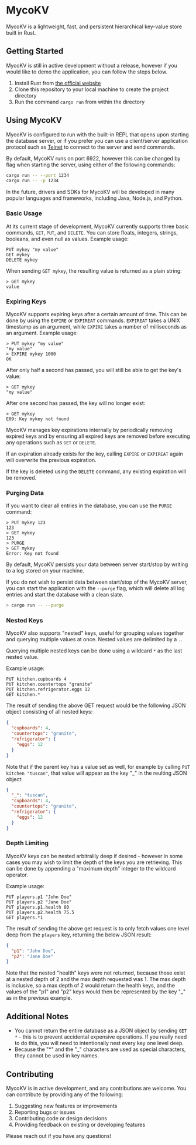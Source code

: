 # MycoKV

MycoKV is a lightweight, fast, and persistent hierarchical key-value store built in Rust.

## Getting Started

MycoKV is still in active development without a release, however if you would like to demo the application, you can follow the steps below.

1. Install Rust from [the official website](https://www.rust-lang.org/tools/install)
2. Clone this repository to your local machine to create the project directory
3. Run the command `cargo run` from within the directory

## Using MycoKV

MycoKV is configured to run with the built-in REPL that opens upon starting the database server, or if you prefer you can use a client/server application protocol such as [Telnet](https://en.wikipedia.org/wiki/Telnet) to connect to the server and send commands.

By default, MycoKV runs on port 6922, however this can be changed by flag when starting the server, using either of the following commands:

```bash
cargo run -- --port 1234
cargo run -- -p 1234
```

In the future, drivers and SDKs for MycoKV will be developed in many popular languages and frameworks, including Java, Node.js, and Python.

### Basic Usage

At its current stage of development, MycoKV currently supports three basic commands, `GET`, `PUT`, and `DELETE`. You can store floats, integers, strings, booleans, and even null as values.
Example usage:

```
PUT mykey "my value"
GET mykey
DELETE mykey
```

When sending `GET mykey`, the resulting value is returned as a plain string:

```
> GET mykey
value
```

### Expiring Keys

MycoKV supports expiring keys after a certain amount of time. This can be done by using the `EXPIRE` or `EXPIREAT` commands. `EXPIREAT` takes a UNIX timestamp as an argument, while `EXPIRE` takes a number of milliseconds as an argument.
Example usage:

```
> PUT mykey "my value"
"my value"
> EXPIRE mykey 1000
OK
```

After only half a second has passed, you will still be able to get the key's value:

```
> GET mykey
"my value"
```

After one second has passed, the key will no longer exist:

```
> GET mykey
E09: Key mykey not found
```

MycoKV manages key expirations internally by periodically removing expired keys and by ensuring all expired keys are removed before executing any operations such as `GET` or `DELETE`.

If an expiration already exists for the key, calling `EXPIRE` or `EXPIREAT` again will overwrite the previous expiration.

If the key is deleted using the `DELETE` command, any existing expiration will be removed.

### Purging Data

If you want to clear all entries in the database, you can use the `PURGE` command:

```
> PUT mykey 123
123
> GET mykey
123
> PURGE
> GET mykey
Error: Key not found
```

By default, MycoKV persists your data between server start/stop by writing to a log stored on your machine.

If you do not wish to persist data between start/stop of the MycoKV server, you can start the application with the `--purge` flag, which will delete all log entries and start the database with a clean slate.

```bash
> cargo run -- --purge
```

### Nested Keys

MycoKV also supports "nested" keys, useful for grouping values together and querying multiple values at once.
Nested values are delimited by a `.`.

Querying multiple nested keys can be done using a wildcard `*` as the last nested value.

Example usage:

```
PUT kitchen.cupboards 4
PUT kitchen.countertops "granite"
PUT kitchen.refrigerator.eggs 12
GET kitchen.*
```

The result of sending the above GET request would be the following JSON object consisting of all nested keys:

```json
{
  "cupboards": 4,
  "countertops": "granite",
  "refrigerator": {
    "eggs": 12
  }
}
```

Note that if the parent key has a value set as well, for example by calling `PUT kitchen "tuscan"`, that value will appear as the key "\_" in the reulting JSON object:

```json
{
  "_": "tuscan",
  "cupboards": 4,
  "countertops": "granite",
  "refrigerator": {
    "eggs": 12
  }
}
```

### Depth Limiting

MycoKV keys can be nested arbitralily deep if desired - however in some cases you may wish to limit the depth of the keys you are retrieving.
This can be done by appending a "maximum depth" integer to the wildcard operator.

Example usage:

```
PUT players.p1 "John Doe"
PUT players.p2 "Jane Doe"
PUT players.p1.health 80
PUT players.p2.health 75.5
GET players.*1
```

The result of sending the above get request is to only fetch values one level deep from the `players` key, returning the below JSON result:

```json
{
  "p1": "John Doe",
  "p2": "Jane Doe"
}
```

Note that the nested "health" keys were not returned, because those exist at a nested depth of 2 and the max depth requested was 1. The max depth is inclusive, so a max depth of 2 would return the health keys, and the values of the "p1" and "p2" keys would then be represented by the key "\_" as in the previous example.

## Additional Notes

- You cannot return the entire database as a JSON object by sending `GET *` - this is to prevent accidental expensive operations. If you really need to do this, you will need to intentionally nest every key one level deep.
- Because the "\*" and the "\_" characters are used as special characters, they cannot be used in key names.

## Contributing

MycoKV is in active development, and any contributions are welcome. You can contribute by providing any of the following:

1. Suggesting new features or improvements
2. Reporting bugs or issues
3. Contributing code or design decisions
4. Providing feedback on existing or developing features

Please reach out if you have any questions!
